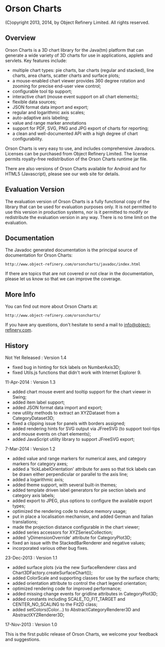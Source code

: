 Orson Charts
============

(C)opyright 2013, 2014, by Object Refinery Limited.  All rights reserved.


Overview
--------
Orson Charts is a 3D chart library for the Java(tm) platform that can generate a wide variety of 3D charts for use in applications, applets and servlets. Key features include:

- multiple chart types: pie charts, bar charts (regular and stacked), line charts, area charts, scatter charts and surface plots;
- a mouse-enabled chart viewer provides 360 degree rotation and zooming for precise end-user view control;
- configurable tool tip support;
- interactive chart (mouse event support on all chart elements);
- flexible data sources; 
- JSON format data import and export;
- regular and logarithmic axis scales;
- auto-adaptive axis labeling;
- value and range marker annotations
- support for PDF, SVG, PNG and JPG export of charts for reporting;
- a clean and well-documented API with a high degree of chart configurability.

Orson Charts is very easy to use, and includes comprehensive Javadocs.  Licenses can be purchased from Object Refinery Limited.  The license permits royalty-free redistribution of the Orson Charts runtime jar file.

There are also versions of Orson Charts available for Android and for HTML5 (Javascript), please see our web site for details.


Evaluation Version
------------------
The evaluation version of Orson Charts is a fully functional copy of the library that can be used for evaluation purposes only.  It is not permitted to use this version in production systems, nor is it permitted to modify or redistribute the evaluation version in any way.  There is no time limit on the evaluation.


Documentation
-------------
The Javadoc generated documentation is the principal source of documentation for Orson Charts:

    http://www.object-refinery.com/orsoncharts/javadoc/index.html

If there are topics that are not covered or not clear in the documentation, please let us know so that we can improve the coverage.


More Info
---------
You can find out more about Orson Charts at:

    http://www.object-refinery.com/orsoncharts/

If you have any questions, don't hesitate to send a mail to info@object-refinery.com.


History
-------

Not Yet Released : Version 1.4

- fixed bug in hinting for tick labels on NumberAxis3D;
- fixed Utils.js functions that didn't work with Internet Explorer 9.


11-Apr-2014 : Version 1.3

- added chart mouse event and tooltip support for the chart viewer in Swing;
- added item label support;
- added JSON format data import and export;
- new utility methods to extract an XYZDataset from a CategoryDataset3D;
- fixed a clipping issue for panels with borders assigned;
- added rendering hints for SVG output via JFreeSVG (to support tool-tips 
and mouse events on chart elements);
- added JavaScript utility library to support JFreeSVG export;


7-Mar-2014 : Version 1.2

- added value and range markers for numerical axes, and category markers for category axes;
- added a 'tickLabelOrientation' attribute for axes so that tick labels can be drawn either perpendicular or parallel to the axis line;
- added a logarithmic axis;
- added theme support, with several built-in themes;
- added template driven label generators for pie section labels and category axis labels;
- added export to JPEG, plus options to configure the available export types;
- optimized the rendering code to reduce memory usage;
- put in place a localisation mechanism, and added German and Italian translations;
- made the projection distance configurable in the chart viewer;
- added series accessors for XYZSeriesCollection;
- added 'yDimensionOverride' attribute for CategoryPlot3D;
- fixed an issue with the StackedBarRenderer and negative values;
- incorporated various other bug fixes.


23-Dec-2013 : Version 1.1

- added surface plots (via the new SurfaceRenderer class and Chart3DFactory.createSurfaceChart());
- added ColorScale and supporting classes for use by the surface charts;
- added orientation attribute to control the chart legend orientation;
- optimized rendering code for improved performance;
- added missing change events for gridline attributes in CategoryPlot3D;
- added constants including SCALE_TO_FIT_TARGET and CENTER_NO_SCALING to the Fit2D class;
- added setColors(Color...) to AbstractCategoryRenderer3D and AbstractXYZRenderer3D;


17-Nov-2013 : Version 1.0

This is the first public release of Orson Charts, we welcome your feedback and suggestions.
